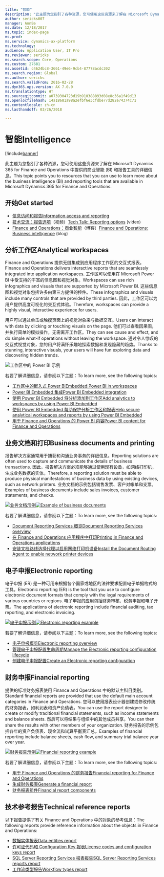 ```yaml
---
title: "智能"
description: "此主题为您指引了各种资源，您可使用这些资源来了解在 Microsoft Dynamics 365 for Finance and Operations 中提供的商业智能和报告工具的详细信息。"
author: sericks007
manager: AnnBe
ms.date: 12/18/2017
ms.topic: index-page
ms.prod: 
ms.service: dynamics-ax-platform
ms.technology: 
audience: Application User, IT Pro
ms.reviewer: sericks
ms.search.scope: Core, Operations
ms.custom: 27681
ms.assetid: c4624bc8-3661-49e6-9cb4-87778acdc302
ms.search.region: Global
ms.author: sericks
ms.search.validFrom: 2016-02-28
ms.dyn365.ops.version: AX 7.0.0
ms.translationtype: HT
ms.sourcegitcommit: a0739304723d19b910388893d08e8c36a1f49d13
ms.openlocfilehash: 14a18681a98a2efbf6e3cfdbe77d282e74374c71
ms.contentlocale: zh-cn
ms.lasthandoff: 03/26/2018

---
```


# <a name="intelligence"></a><span data-ttu-id="ae049-103">智能</span><span class="sxs-lookup"><span data-stu-id="ae049-103">Intelligence</span></span>

[!include[banner](../includes/banner.md)]

<span data-ttu-id="ae049-104">此主题为您指引了各种资源，您可使用这些资源来了解在 Microsoft Dynamics 365 for Finance and Operations 中提供的商业智能 (BI) 和报告工具的详细信息。</span><span class="sxs-lookup"><span data-stu-id="ae049-104">This topic points you to resources that you can use to learn more about the business intelligence (BI) and reporting tools that are available in Microsoft Dynamics 365 for Finance and Operations.</span></span>

## <a name="get-started"></a><span data-ttu-id="ae049-105">开始</span><span class="sxs-lookup"><span data-stu-id="ae049-105">Get started</span></span>
- [<span data-ttu-id="ae049-106">信息访问和报告</span><span class="sxs-lookup"><span data-stu-id="ae049-106">Information access and reporting</span></span>](information-access-reporting.md)
- <span data-ttu-id="ae049-107">[技术交流：报告选项](https://www.youtube.com/watch?v=NzZONjKs5xA)（视频）</span><span class="sxs-lookup"><span data-stu-id="ae049-107">[Tech Talk: Reporting options](https://www.youtube.com/watch?v=NzZONjKs5xA) (video)</span></span>
- <span data-ttu-id="ae049-108">[Finance and Operations：商业智能](https://blogs.msdn.microsoft.com/dynamicsaxbi/)（博客）</span><span class="sxs-lookup"><span data-stu-id="ae049-108">[Finance and Operations: Business intelligence](https://blogs.msdn.microsoft.com/dynamicsaxbi/) (blog)</span></span>

## <a name="analytical-workspaces"></a><span data-ttu-id="ae049-109">分析工作区</span><span class="sxs-lookup"><span data-stu-id="ae049-109">Analytical workspaces</span></span>
<span data-ttu-id="ae049-110">Finance and Operations 提供无缝集成到应用程序工作区的交互式报表。</span><span class="sxs-lookup"><span data-stu-id="ae049-110">Finance and Operations delivers interactive reports that are seamlessly integrated into application workspaces.</span></span> <span data-ttu-id="ae049-111">工作区可以使用在 Microsoft Power BI 中受支持的丰富的信息图和视觉对象。</span><span class="sxs-lookup"><span data-stu-id="ae049-111">Workspaces can use rich infographics and visuals that are supported by Microsoft Power BI.</span></span> <span data-ttu-id="ae049-112">这些信息图和视觉对象包括许多由第三方提供的控件。</span><span class="sxs-lookup"><span data-stu-id="ae049-112">These infographics and visuals include many controls that are provided by third parties.</span></span> <span data-ttu-id="ae049-113">因此，工作区可以为用户提供高度可视化的交互式体验。</span><span class="sxs-lookup"><span data-stu-id="ae049-113">Therefore, workspaces can provide a highly visual, interactive experience for users.</span></span>

<span data-ttu-id="ae049-114">用户可以通过单击或触摸页面上的视觉对象来与数据交互。</span><span class="sxs-lookup"><span data-stu-id="ae049-114">Users can interact with data by clicking or touching visuals on the page.</span></span> <span data-ttu-id="ae049-115">他们可以查看因果图，并执行简单的模拟操作，无需离开工作区。</span><span class="sxs-lookup"><span data-stu-id="ae049-115">They can see cause and effect, and do simple what-if operations without leaving the workspace.</span></span> <span data-ttu-id="ae049-116">通过令人惊叹的交互式视觉对象，您的用户将满怀乐趣地探索数据和发现隐藏的趋势。</span><span class="sxs-lookup"><span data-stu-id="ae049-116">Thanks to stunning, interactive visuals, your users will have fun exploring data and discovering hidden trends.</span></span>

![工作区中的 Power BI 示例](./media/Power-BI-in-D365-Workspace.png)

 <span data-ttu-id="ae049-118">若要了解详细信息，请参阅以下主题：</span><span class="sxs-lookup"><span data-stu-id="ae049-118">To learn more, see the following topics:</span></span>

 - [<span data-ttu-id="ae049-119">工作区中的嵌入式 Power BI</span><span class="sxs-lookup"><span data-stu-id="ae049-119">Embedded Power BI in workspaces</span></span>](embed-power-bi-workspaces.md)
 - [<span data-ttu-id="ae049-120">Power BI Embedded 集成</span><span class="sxs-lookup"><span data-stu-id="ae049-120">Power BI Embedded integration</span></span>](power-bi-embedded-integration.md)
 - [<span data-ttu-id="ae049-121">使用 Power BI Embedded 将分析添加到工作区</span><span class="sxs-lookup"><span data-stu-id="ae049-121">Add analytics to workspaces by using Power BI Embedded</span></span>](add-analytics-tab-workspaces.md)
 - [<span data-ttu-id="ae049-122">使用 Power BI Embedded 帮助保护分析工作区和报表</span><span class="sxs-lookup"><span data-stu-id="ae049-122">Help secure analytical workspaces and reports by using Power BI Embedded</span></span>](secure-analytical-workspaces.md)
 - [<span data-ttu-id="ae049-123">用于 Finance and Operations 的 Power BI 内容</span><span class="sxs-lookup"><span data-stu-id="ae049-123">Power BI content for Finance and Operations</span></span>](power-bi-home-page.md)

## <a name="business-documents-and-printing"></a><span data-ttu-id="ae049-124">业务文档和打印</span><span class="sxs-lookup"><span data-stu-id="ae049-124">Business documents and printing</span></span>
<span data-ttu-id="ae049-125">报告解决方案通常用于捕获和沟通业务事务的详细信息。</span><span class="sxs-lookup"><span data-stu-id="ae049-125">Reporting solutions are often used to capture and communicate the details of business transactions.</span></span> <span data-ttu-id="ae049-126">因此，报告解决方案必须能够通过使用现有设备，如网络打印机，生成业务数据的实体。</span><span class="sxs-lookup"><span data-stu-id="ae049-126">Therefore, a reporting solution must be able to produce physical manifestations of business data by using existing devices, such as network printers.</span></span> <span data-ttu-id="ae049-127">业务文档的示例包括销售发票、客户对帐单和支票。</span><span class="sxs-lookup"><span data-stu-id="ae049-127">Examples of business documents include sales invoices, customer statements, and checks.</span></span>

<span data-ttu-id="ae049-128">[![业务文档示例](./media/image-of-business-documents-1024x632.png)](./media/image-of-business-documents.png)</span><span class="sxs-lookup"><span data-stu-id="ae049-128">[![Example of business documents](./media/image-of-business-documents-1024x632.png)](./media/image-of-business-documents.png)</span></span>

<span data-ttu-id="ae049-129">若要了解详细信息，请参阅以下主题：</span><span class="sxs-lookup"><span data-stu-id="ae049-129">To learn more, see the following topics:</span></span>

- [<span data-ttu-id="ae049-130">Document Reporting Services 概览</span><span class="sxs-lookup"><span data-stu-id="ae049-130">Document Reporting Services overview</span></span>](document-reporting-services.md)
- [<span data-ttu-id="ae049-131">在 Finance and Operations 应用程序中打印</span><span class="sxs-lookup"><span data-stu-id="ae049-131">Printing in Finance and Operations applications</span></span>](print-documents.md)
- [<span data-ttu-id="ae049-132">安装文档路线选择代理以启用网络打印机设备</span><span class="sxs-lookup"><span data-stu-id="ae049-132">Install the Document Routing Agent to enable network printer devices</span></span>](install-document-routing-agent.md)

## <a name="electronic-reporting"></a><span data-ttu-id="ae049-133">电子申报</span><span class="sxs-lookup"><span data-stu-id="ae049-133">Electronic reporting</span></span>
<span data-ttu-id="ae049-134">电子申报 (ER) 是一种可用来根据各个国家或地区的法律要求配置电子单据格式的工具。</span><span class="sxs-lookup"><span data-stu-id="ae049-134">Electronic reporting (ER) is the tool that you use to configure electronic document formats that comply with the legal requirements of various countries or regions.</span></span> <span data-ttu-id="ae049-135">电子申报的应用包括财务审核、税务申报和电子开票。</span><span class="sxs-lookup"><span data-stu-id="ae049-135">The applications of electronic reporting include financial auditing, tax reporting, and electronic invoicing.</span></span>

<span data-ttu-id="ae049-136">[![电子申报示例](./media/electronic-reporting-example.png)](./media/electronic-reporting-example.png)</span><span class="sxs-lookup"><span data-stu-id="ae049-136">[![Electronic reporting example](./media/electronic-reporting-example.png)](./media/electronic-reporting-example.png)</span></span>

<span data-ttu-id="ae049-137">若要了解详细信息，请参阅以下主题：</span><span class="sxs-lookup"><span data-stu-id="ae049-137">To learn more, see the following topics:</span></span>

- [<span data-ttu-id="ae049-138">电子申报概览</span><span class="sxs-lookup"><span data-stu-id="ae049-138">Electronic reporting overview</span></span>](general-electronic-reporting.md)
- [<span data-ttu-id="ae049-139">管理电子申报配置生命周期</span><span class="sxs-lookup"><span data-stu-id="ae049-139">Manage the Electronic reporting configuration lifecycle</span></span>](general-electronic-reporting-manage-configuration-lifecycle.md)
- [<span data-ttu-id="ae049-140">创建电子申报配置</span><span class="sxs-lookup"><span data-stu-id="ae049-140">Create an Electronic reporting configuration</span></span>](electronic-reporting-configuration.md)

## <a name="financial-reporting"></a><span data-ttu-id="ae049-141">财务申报</span><span class="sxs-lookup"><span data-stu-id="ae049-141">Financial reporting</span></span>
<span data-ttu-id="ae049-142">提供的标准财务报表使用 Finance and Operations 中的默认主科目类别。</span><span class="sxs-lookup"><span data-stu-id="ae049-142">Standard financial reports are provided that use the default main account categories in Finance and Operations.</span></span> <span data-ttu-id="ae049-143">您可以使用报表设计器创建或修改传统的财务报表，如利润表和资产负债表。</span><span class="sxs-lookup"><span data-stu-id="ae049-143">You can use the report designer to create or modify traditional financial statements, such as income statements and balance sheets.</span></span> <span data-ttu-id="ae049-144">然后可以将结果与组织中的其他成员共享。</span><span class="sxs-lookup"><span data-stu-id="ae049-144">You can then share the results with other members of your organization.</span></span> <span data-ttu-id="ae049-145">财务报告的示例包括各年的资产负债表、现金流和试算平衡表汇总。</span><span class="sxs-lookup"><span data-stu-id="ae049-145">Examples of financial reporting include balance sheets, cash flow, and summary trial balance year over year.</span></span>

<span data-ttu-id="ae049-146">[![财务报告示例](./media/financial-reporting-example.png)](./media/financial-reporting-example.png)</span><span class="sxs-lookup"><span data-stu-id="ae049-146">[![Financial reporting example](./media/financial-reporting-example.png)](./media/financial-reporting-example.png)</span></span>

<span data-ttu-id="ae049-147">若要了解详细信息，请参阅以下主题：</span><span class="sxs-lookup"><span data-stu-id="ae049-147">To learn more, see the following topics:</span></span>

- [<span data-ttu-id="ae049-148">用于 Finance and Operations 的财务报告</span><span class="sxs-lookup"><span data-stu-id="ae049-148">Financial reporting for Finance and Operations</span></span>](financial-reporting-intro.md)
- [<span data-ttu-id="ae049-149">生成财务报表</span><span class="sxs-lookup"><span data-stu-id="ae049-149">Generate a financial report</span></span>](generate-financial-report.md)
- [<span data-ttu-id="ae049-150">财务报表组件</span><span class="sxs-lookup"><span data-stu-id="ae049-150">Financial report components</span></span>](financial-report-components.md)

## <a name="technical-reference-reports"></a><span data-ttu-id="ae049-151">技术参考报告</span><span class="sxs-lookup"><span data-stu-id="ae049-151">Technical reference reports</span></span>
<span data-ttu-id="ae049-152">以下报告提供了有关 Finance and Operations 中的对象的参考信息：</span><span class="sxs-lookup"><span data-stu-id="ae049-152">The following reports provide reference information about the objects in Finance and Operations:</span></span>

- [<span data-ttu-id="ae049-153">数据实体报表</span><span class="sxs-lookup"><span data-stu-id="ae049-153">Data entities report</span></span>](../data-entities/data-entities-report.md)
- [<span data-ttu-id="ae049-154">许可证代码和 Configuration Key 报表</span><span class="sxs-lookup"><span data-stu-id="ae049-154">License codes and configuration keys report</span></span>](../sysadmin/license-codes-configuration-keys-report.md)
- [<span data-ttu-id="ae049-155">SQL Server Reporting Services 报表报告</span><span class="sxs-lookup"><span data-stu-id="ae049-155">SQL Server Reporting Services reports report</span></span>](SSRS-report.md)
- [<span data-ttu-id="ae049-156">工作流类型报告</span><span class="sxs-lookup"><span data-stu-id="ae049-156">Workflow types report</span></span>](../../fin-and-ops/organization-administration/workflow-types-report.md)

